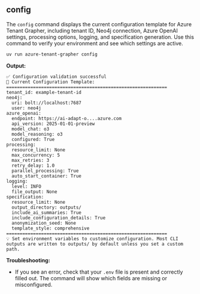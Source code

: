 ## config

The `config` command displays the current configuration template for Azure Tenant Grapher, including tenant ID, Neo4j connection, Azure OpenAI settings, processing options, logging, and specification generation. Use this command to verify your environment and see which settings are active.

```bash
uv run azure-tenant-grapher config
```

**Output:**
```text
✅ Configuration validation successful
🔧 Current Configuration Template:
============================================================
tenant_id: example-tenant-id
neo4j:
  uri: bolt://localhost:7687
  user: neo4j
azure_openai:
  endpoint: https://ai-adapt-o....azure.com
  api_version: 2025-01-01-preview
  model_chat: o3
  model_reasoning: o3
  configured: True
processing:
  resource_limit: None
  max_concurrency: 5
  max_retries: 3
  retry_delay: 1.0
  parallel_processing: True
  auto_start_container: True
logging:
  level: INFO
  file_output: None
specification:
  resource_limit: None
  output_directory: outputs/
  include_ai_summaries: True
  include_configuration_details: True
  anonymization_seed: None
  template_style: comprehensive
============================================================
💡 Set environment variables to customize configuration. Most CLI outputs are written to outputs/ by default unless you set a custom path.
```

**Troubleshooting:**
- If you see an error, check that your `.env` file is present and correctly filled out. The command will show which fields are missing or misconfigured.

